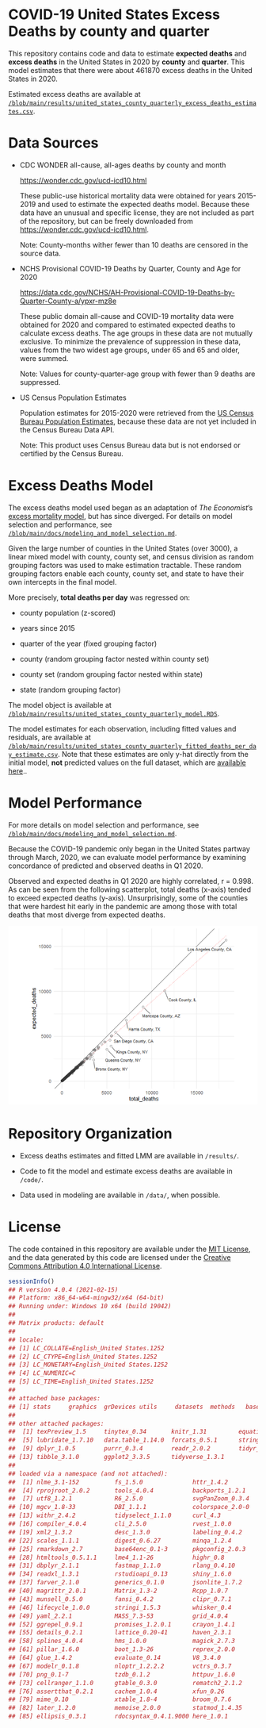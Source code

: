 COVID-19 United States Excess Deaths by county and quarter
================

<!-- README.md is generated from README.Rmd. Please edit that file -->

This repository contains code and data to estimate **expected deaths**
and **excess deaths** in the United States in 2020 by **county** and
**quarter**. This model estimates that there were about 461870 excess
deaths in the United States in 2020.

Estimated excess deaths are available at
[`/blob/main/results/united_states_county_quarterly_excess_deaths_estimates.csv`](https://github.com/mymil/covid-19-united-states-county-quarterly-excess-deaths/blob/main/results/united_states_county_quarterly_excess_deaths_estimates.csv).

# Data Sources

-   CDC WONDER all-cause, all-ages deaths by county and month

    <https://wonder.cdc.gov/ucd-icd10.html>

    These public-use historical mortality data were obtained for years
    2015-2019 and used to estimate the expected deaths model. Because
    these data have an unusual and specific license, they are not
    included as part of the repository, but can be freely downloaded
    from <https://wonder.cdc.gov/ucd-icd10.html>.

    Note: County-months wither fewer than 10 deaths are censored in the
    source data.

-   NCHS Provisional COVID-19 Deaths by Quarter, County and Age for 2020

    <https://data.cdc.gov/NCHS/AH-Provisional-COVID-19-Deaths-by-Quarter-County-a/ypxr-mz8e>

    These public domain all-cause and COVID-19 mortality data were
    obtained for 2020 and compared to estimated expected deaths to
    calculate excess deaths. The age groups in these data are not
    mutually exclusive. To minimize the prevalence of suppression in
    these data, values from the two widest age groups, under 65 and 65
    and older, were summed.

    Note: Values for county-quarter-age group with fewer than 9 deaths
    are suppressed.

-   US Census Population Estimates

    Population estimates for 2015-2020 were retrieved from the [US
    Census Bureau Population
    Estimates](https://www.census.gov/programs-surveys/popest/technical-documentation/research/evaluation-estimates/2020-evaluation-estimates/2010s-counties-total.html),
    because these data are not yet included in the Census Bureau Data
    API.

    Note: This product uses Census Bureau data but is not endorsed or
    certified by the Census Bureau.

# Excess Deaths Model

The excess deaths model used began as an adaptation of *The Economist*’s
[excess mortality
model](https://github.com/TheEconomist/covid-19-excess-deaths-tracker),
but has since diverged. For details on model selection and performance,
see
[`/blob/main/docs/modeling_and_model_selection.md`](https://github.com/mymil/covid-19-united-states-county-quarterly-excess-deaths/blob/main/docs/modeling_and_model_selection.md).

Given the large number of counties in the United States (over 3000), a
linear mixed model with county, county set, and census division as
random grouping factors was used to make estimation tractable. These
random grouping factors enable each county, county set, and state to
have their own intercepts in the final model.

More precisely, **total deaths per day** was regressed on:

-   county population (z-scored)

-   years since 2015

-   quarter of the year (fixed grouping factor)

-   county (random grouping factor nested within county set)

-   county set (random grouping factor nested within state)

-   state (random grouping factor)

<!--   This model can be expressed by the equation: -->
<!-- ```{r equation} -->
<!-- equatiomatic::extract_eq( -->
<!--   lmer_model, -->
<!--   wrap = TRUE, -->
<!--   terms_per_line = 2, -->
<!--   swap_var_names = c( -->
<!--     "total_deaths_per_day" = "Total Deaths per Day", -->
<!--     "population_z" = "County Population (z-score)", -->
<!--     "year_zero" = "Years since 2015", -->
<!--     "quarter" = "Quarter", -->
<!--     "region_code" = "County", -->
<!--     "county_set_code" = "County Set", -->
<!--     "state" = "State" -->
<!--   ) -->
<!-- ) %>% -->
<!--   texPreview::tex_preview( -->
<!--     stem = "plot_equation-1", -->
<!--     fileDir = knitr::opts_chunk$get()$fig.path, -->
<!--     returnType = "html" -->
<!--   ) -->
<!-- ``` -->

The model object is available at
[`/blob/main/results/united_states_county_quarterly_model.RDS`](https://github.com/mymil/covid-19-united-states-county-quarterly-excess-deaths/blob/main/results/united_states_county_quarterly_model.RDS).

The model estimates for each observation, including fitted values and
residuals, are available at
[`/blob/main/results/united_states_county_quarterly_fitted_deaths_per_day_estimate.csv`](https://github.com/mymil/covid-19-united-states-county-quarterly-excess-deaths/blob/main/results/united_states_county_quarterly_fitted_deaths_per_day_estimate.csv).
Note that these estimates are only y-hat directly from the initial
model, **not** predicted values on the full dataset, which are
[available
here](https://github.com/mymil/covid-19-united-states-county-quarterly-excess-deaths/blob/main/results/united_states_county_quarterly_excess_deaths_estimates.csv)..

# Model Performance

For more details on model selection and performance, see
[`/blob/main/docs/modeling_and_model_selection.md`](https://github.com/mymil/covid-19-united-states-county-quarterly-excess-deaths/blob/main/docs/modeling_and_model_selection.md).

Because the COVID-19 pandemic only began in the United States partway
through March, 2020, we can evaluate model performance by examining
concordance of predicted and observed deaths in Q1 2020.

Observed and expected deaths in Q1 2020 are highly correlated, r =
0.998. As can be seen from the following scatterplot, total deaths
(x-axis) tended to exceed expected deaths (y-axis). Unsurprisingly, some
of the counties that were hardest hit early in the pandemic are among
those with total deaths that most diverge from expected deaths.

![](README_files/plot_comparison-1.png)<!-- -->

# Repository Organization

-   Excess deaths estimates and fitted LMM are available in `/results/`.

-   Code to fit the model and estimate excess deaths are available in
    `/code/`.

-   Data used in modeling are available in `/data/`, when possible.

# License

The code contained in this repository are available under the [MIT
License](https://opensource.org/licenses/MIT), and the data generated by
this code are licensed under the [Creative Commons Attribution 4.0
International License](https://creativecommons.org/licenses/by/4.0/).

``` r
sessionInfo()
## R version 4.0.4 (2021-02-15)
## Platform: x86_64-w64-mingw32/x64 (64-bit)
## Running under: Windows 10 x64 (build 19042)
## 
## Matrix products: default
## 
## locale:
## [1] LC_COLLATE=English_United States.1252 
## [2] LC_CTYPE=English_United States.1252   
## [3] LC_MONETARY=English_United States.1252
## [4] LC_NUMERIC=C                          
## [5] LC_TIME=English_United States.1252    
## 
## attached base packages:
## [1] stats     graphics  grDevices utils     datasets  methods   base     
## 
## other attached packages:
##  [1] texPreview_1.5     tinytex_0.34       knitr_1.31         equatiomatic_0.3.0
##  [5] lubridate_1.7.10   data.table_1.14.0  forcats_0.5.1      stringr_1.4.0     
##  [9] dplyr_1.0.5        purrr_0.3.4        readr_2.0.2        tidyr_1.1.3       
## [13] tibble_3.1.0       ggplot2_3.3.5      tidyverse_1.3.1   
## 
## loaded via a namespace (and not attached):
##  [1] nlme_3.1-152          fs_1.5.0              httr_1.4.2           
##  [4] rprojroot_2.0.2       tools_4.0.4           backports_1.2.1      
##  [7] utf8_1.2.1            R6_2.5.0              svgPanZoom_0.3.4     
## [10] mgcv_1.8-33           DBI_1.1.1             colorspace_2.0-0     
## [13] withr_2.4.2           tidyselect_1.1.0      curl_4.3             
## [16] compiler_4.0.4        cli_2.5.0             rvest_1.0.0          
## [19] xml2_1.3.2            desc_1.3.0            labeling_0.4.2       
## [22] scales_1.1.1          digest_0.6.27         minqa_1.2.4          
## [25] rmarkdown_2.7         base64enc_0.1-3       pkgconfig_2.0.3      
## [28] htmltools_0.5.1.1     lme4_1.1-26           highr_0.8            
## [31] dbplyr_2.1.1          fastmap_1.1.0         rlang_0.4.10         
## [34] readxl_1.3.1          rstudioapi_0.13       shiny_1.6.0          
## [37] farver_2.1.0          generics_0.1.0        jsonlite_1.7.2       
## [40] magrittr_2.0.1        Matrix_1.3-2          Rcpp_1.0.7           
## [43] munsell_0.5.0         fansi_0.4.2           clipr_0.7.1          
## [46] lifecycle_1.0.0       stringi_1.5.3         whisker_0.4          
## [49] yaml_2.2.1            MASS_7.3-53           grid_4.0.4           
## [52] ggrepel_0.9.1         promises_1.2.0.1      crayon_1.4.1         
## [55] details_0.2.1         lattice_0.20-41       haven_2.3.1          
## [58] splines_4.0.4         hms_1.0.0             magick_2.7.3         
## [61] pillar_1.6.0          boot_1.3-26           reprex_2.0.0         
## [64] glue_1.4.2            evaluate_0.14         V8_3.4.0             
## [67] modelr_0.1.8          nloptr_1.2.2.2        vctrs_0.3.7          
## [70] png_0.1-7             tzdb_0.1.2            httpuv_1.6.0         
## [73] cellranger_1.1.0      gtable_0.3.0          rematch2_2.1.2       
## [76] assertthat_0.2.1      cachem_1.0.4          xfun_0.26            
## [79] mime_0.10             xtable_1.8-4          broom_0.7.6          
## [82] later_1.2.0           memoise_2.0.0         statmod_1.4.35       
## [85] ellipsis_0.3.1        rdocsyntax_0.4.1.9000 here_1.0.1
```
